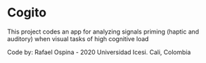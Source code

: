 # Cogito

This project codes an app for analyzing signals priming (haptic and auditory) when visual tasks of high cognitive load 

Code by:
Rafael Ospina - 2020
Universidad Icesi. Cali, Colombia
